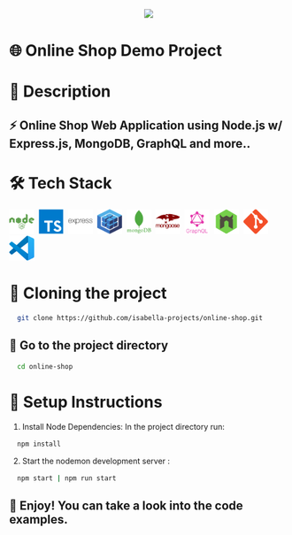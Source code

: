 <div align="center">
    <img src="https://i.imgur.com/YlGrpaq.png" width="800px" height="auto">
</div>

# 🌐 Online Shop Demo Project

# 📝 Description

## ⚡ Online Shop Web Application using Node.js w/ Express.js, MongoDB, GraphQL and more..

# 🛠 Tech Stack

<div>
    <img src="https://github.com/devicons/devicon/blob/master/icons/nodejs/nodejs-plain-wordmark.svg" title="NodeJS" alt="NodeJS" width="45" height="45"/>&nbsp;
    <img src="https://github.com/devicons/devicon/blob/master/icons/typescript/typescript-original.svg" title="TypeScript" alt="TypeScript" width="45" height="45"/>&nbsp;
    <img src="https://github.com/devicons/devicon/blob/master/icons/express/express-original-wordmark.svg" title="ExpressJS" alt="ExpressJS" width="45" height="45"/>&nbsp;
    <img src="https://raw.githubusercontent.com/sequelize/sequelize/HEAD/logo.svg" title="Sequelize" alt="Sequelize" width="45" height="45"/>&nbsp;
    <img src="https://github.com/devicons/devicon/blob/master/icons/mongodb/mongodb-plain-wordmark.svg" title="MongoDB" alt="MongoDB" width="45" height="45"/>&nbsp;
    <img src="https://github.com/devicons/devicon/blob/master/icons/mongoose/mongoose-original-wordmark.svg" title="Mongoose" alt="Mongoose" width="45" height="45"/>&nbsp;
    <img src="https://github.com/devicons/devicon/blob/master/icons/graphql/graphql-plain-wordmark.svg" title="GraphQL" alt="GraphQL" width="45" height="45"/>&nbsp;
    <img src="https://github.com/devicons/devicon/blob/master/icons/nodemon/nodemon-original.svg" title="Nodemon" alt="Nodemon" width="45" height="45"/>&nbsp;
    <img src="https://github.com/devicons/devicon/blob/master/icons/git/git-original.svg" title="Git" alt="Git" width="45" height="45"/>&nbsp;
    <img src="https://github.com/devicons/devicon/blob/master/icons/vscode/vscode-original.svg" title="VSCode" alt="VSCode" width="45" height="45"/>
</div>

# 🎯 Cloning the project

```bash
  git clone https://github.com/isabella-projects/online-shop.git
```

## 📌 Go to the project directory

```bash
  cd online-shop
```

# 📐 Setup Instructions

1. Install Node Dependencies: In the project directory run:

```bash
  npm install
```

2. Start the nodemon development server :

```bash
  npm start | npm run start
```

## 🧪 Enjoy! You can take a look into the code examples.
